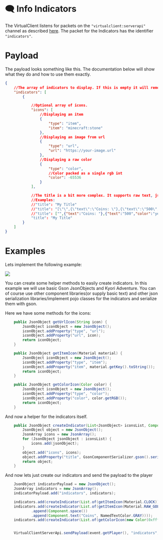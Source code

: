 # 🗨️ Info Indicators

The VirtualClient listens for packets on the `"virtualclient:serverapi"` channel as described [here](getting-started/#messaging). The packet for the Indicators has the identifier `"indicators"`.

# Payload

The payload looks something like this. The documentation below will show what they do and how to use them exactly.

```json
{
    //The array of indicators to display. If this is empty it will remove all indicators. 
    "indicators": [
        {

            //Optional array of icons.
            "icons": [
                //Displaying an item
                {
                    "type": "item",
                    "item": "minecraft:stone"
                },
                //Displaying an image from url
                {
                    "type": "url",
                    "url": "https://your-image.url"
                },
                //Displaying a raw color
                {
                    "type": "color",
                    //Color packed as a single rgb int
                    "color": -65536
                }
            ],

            //The title is a bit more complex. It supports raw text, json message components provided as a json element or json message components provided in a string 
            //Examples:
            //"title": "My Title"
            //"title": "[\"\",{\"text\":\"Coins: \"},{\"text\":\"500\",\"color\":\"yellow\"}]\r\n"
            //"title": ["",{"text":"Coins: "},{"text":"500","color":"yellow"}]
            "title": "My Title"
        }
    ]
}
```

# Examples

Lets implement the following example:

![](/img/info-indicators.png)


You can create some helper methods to easily create indicators. In this example we will use basic Gson JsonObjects and Kyori Adventure. You can of course use other component libraries(or supply basic text) and other json serialization libraries/implement pojo classes for the indicators and serialize them with gson.

Here we have some methods for the icons:
```java
    public JsonObject getUrlIcon(String icon) {
        JsonObject iconObject = new JsonObject();
        iconObject.addProperty("type", "url");
        iconObject.addProperty("url", icon);
        return iconObject;
    }

    public JsonObject getItemIcon(Material material) {
        JsonObject iconObject = new JsonObject();
        iconObject.addProperty("type", "item");
        iconObject.addProperty("item", material.getKey().toString());
        return iconObject;
    }

    public JsonObject getColorIcon(Color color) {
        JsonObject iconObject = new JsonObject();
        iconObject.addProperty("type", "color");
        iconObject.addProperty("color", color.getRGB());
        return iconObject;
    }
```

And now a helper for the indicators itself.

```java
    public JsonObject createIndicator(List<JsonObject> iconsList, Component title) {
        JsonObject object = new JsonObject();
        JsonArray icons = new JsonArray();
        for (JsonObject jsonObject : iconsList) {
            icons.add(jsonObject);
        }
        object.add("icons", icons);
        object.addProperty("title", GsonComponentSerializer.gson().serialize(title));
        return object;
    }
```

And now lets just create our indicators and send the payload to the player
```java
    JsonObject indicatorPayload = new JsonObject();
    JsonArray indicators = new JsonArray();
    indicatorPayload.add("indicators", indicators);

    indicators.add(createIndicator(List.of(getItemIcon(Material.CLOCK)), Component.text("16h 10m", NamedTextColor.GRAY)));
    indicators.add(createIndicator(List.of(getItemIcon(Material.RAW_GOLD)), Component.text("500", NamedTextColor.GOLD)
            .append(Component.space())
            .append(Component.text("Coins", NamedTextColor.GRAY))));
    indicators.add(createIndicator(List.of(getColorIcon(new Color(0xffff55))), Component.text("Your Team", NamedTextColor.GRAY)));


    VirtualClientServerApi.sendPayload(event.getPlayer(), "indicators", indicatorPayload);
```